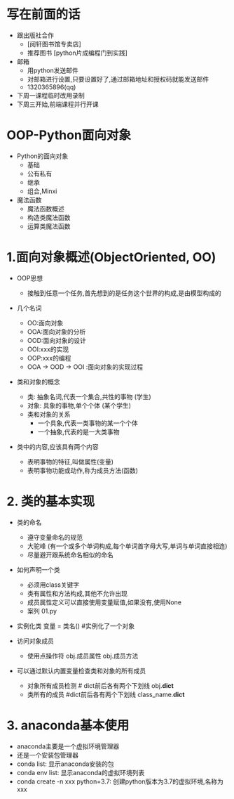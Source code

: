# 写在前面的话
- 跟出版社合作
   - [阅轩图书馆专卖店]
   - 推荐图书 [python片成编程门到实践]
- 邮箱 
   - 用python发送邮件
   - 对邮箱进行设置,只要设置好了,通过邮箱地址和授权码就能发送邮件
   - 1320365896(qq)
- 下周一课程临时改用录制
- 下周三开始,前端课程并行开课

# OOP-Python面向对象
   - Python的面向对象
        - 基础
        - 公有私有
        - 继承
        - 组合,Minxi
   - 魔法函数
        - 魔法函数概述
        - 构造类魔法函数
        - 运算类魔法函数
    

#  1.面向对象概述(ObjectOriented, OO)
  - OOP思想
     - 接触到任意一个任务,首先想到的是任务这个世界的构成,是由模型构成的
  - 几个名词
    - OO:面向对象
    - OOA:面向对象的分析
    - OOD:面向对象的设计
    - OOI:xxx的实现
    - OOP:xxx的编程
    - OOA -> OOD -> OOI :面向对象的实现过程

- 类和对象的概念
    - 类: 抽象名词,代表一个集合,共性的事物  (学生)
    - 对象: 具象的事物,单个个体  (某个学生)
    - 类和对象的关系
        - 一个具象,代表一类事物的某一个个体
        - 一个抽象,代表的是一大类事物
- 类中的内容,应该具有两个内容
    - 表明事物的特征,叫做属性(变量)
    - 表明事物功能或动作,称为成员方法(函数)


# 2. 类的基本实现
- 类的命名
    - 遵守变量命名的规范
    - 大驼峰 (有一个或多个单词构成,每个单词首字母大写,单词与单词直接相连)
    - 尽量避开跟系统命名相似的命名
- 如何声明一个类
    - 必须用class关键字
    - 类有属性和方法构成,其他不允许出现
    - 成员属性定义可以直接使用变量赋值,如果没有,使用None
    - 案列 01.py
- 实例化类
        变量 = 类名() #实例化了一个对象
- 访问对象成员
    - 使用点操作符
               obj.成员属性
               obj.成员方法

- 可以通过默认内置变量检查类和对象的所有成员
    - 对象所有成员检测
            # dict前后各有两个下划线
            obj.__dict__ 
    - 类所有的成员
            #dict前后各有两个下划线
            class_name.__dict__    
    
    
    
# 3. anaconda基本使用
- anaconda主要是一个虚拟环境管理器
- 还是一个安装包管理器
- conda list: 显示anaconda安装的包
- conda env list: 显示anaconda的虚拟环境列表
- conda create -n xxx python=3.7: 创建python版本为3.7的虚拟环境,名称为xxx